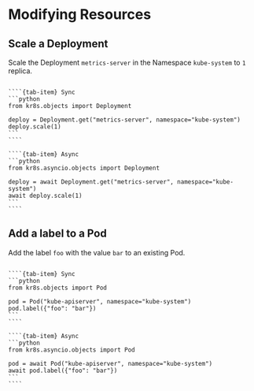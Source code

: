 # Modifying Resources

## Scale a Deployment

Scale the Deployment `metrics-server` in the Namespace `kube-system` to `1` replica.

`````{tab-set}

````{tab-item} Sync
```python
from kr8s.objects import Deployment

deploy = Deployment.get("metrics-server", namespace="kube-system")
deploy.scale(1)
```
````

````{tab-item} Async
```python
from kr8s.asyncio.objects import Deployment

deploy = await Deployment.get("metrics-server", namespace="kube-system")
await deploy.scale(1)
```
````

`````

## Add a label to a Pod

Add the label `foo` with the value `bar` to an existing Pod.

`````{tab-set}

````{tab-item} Sync
```python
from kr8s.objects import Pod

pod = Pod("kube-apiserver", namespace="kube-system")
pod.label({"foo": "bar"})
```
````

````{tab-item} Async
```python
from kr8s.asyncio.objects import Pod

pod = await Pod("kube-apiserver", namespace="kube-system")
await pod.label({"foo": "bar"})
```
````

`````
